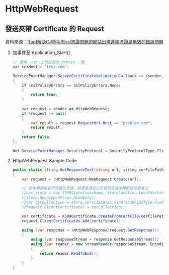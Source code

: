 # HttpWebRequest

## 發送夾帶 Certificate 的 Request

資料來源：[[faq]解決C#呼叫有ssl憑證問題的網站出現遠端憑證是無效的錯誤問題](https://blog.alantsai.net/posts/2017/12/csharp-ssl-remote-validation-error)

1. 加事件至 Application_Start()

    ```csharp
    // 要與 .cer 上所註冊的 domain 一致
    var cerHost = "test.com";

    ServicePointManager.ServerCertificateValidationCallback += (sender, cert, chain, sslPolicyErrors) =>
    {
        if (sslPolicyErrors == SslPolicyErrors.None)
        {
            return true;
        }
        
        var request = sender as HttpWebRequest;
        if (request != null)
        {
            var result = request.RequestUri.Host == "problem.com";
            return result;
        }
        return false;
    };

    Net.ServicePointManager.SecurityProtocol = SecurityProtocolType.Tls | SecurityProtocolType.Tls11 | SecurityProtocolType.Tls12;
    ```

1. HttpWebRequest Sample Code

    ```csharp
    public static string GetResponseText(string url, string cerFilePath)
    {
        var request = (HttpWebRequest)WebRequest.Create(url);

        // 抓本機使用者所安裝的憑證，前提是憑証已安裝至該台主機的該使用者上
        //var store = new X509Store(userName, StoreLocation.LocalMachine);
        //store.Open(OpenFlags.ReadOnly);
        //var cerCollection = store.Certificates.Find(X509FindType.FindBySubjectName, hostName, true);
        //request.ClientCertificates = cerCollection;

        var certificate = X509Certificate.CreateFromCertFile(cerFilePath);
        request.ClientCertificates.Add(certificate);

        using (var response = (HttpWebResponse)request.GetResponse())
        {
            using (var responseStream = response.GetResponseStream())
            using (var reader = new StreamReader(responseStream, Encoding.UTF8))
            {
                return reader.ReadToEnd();
            }
        }
    }
    ```